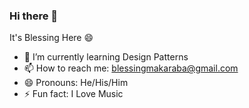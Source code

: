 ### Hi there 👋

It's Blessing Here 😄 

- 🌱 I’m currently learning Design Patterns
- 📫 How to reach me: blessingmakaraba@gmail.com
- 😄 Pronouns: He/His/Him
- ⚡ Fun fact: I Love Music
